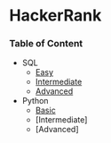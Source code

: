 # HackerRank

### Table of Content

- SQL
  - [Easy](https://github.com/karlyndiary/HackerRank-Code/tree/main/SQL/Easy)
  - [Intermediate](https://github.com/karlyndiary/HackerRank/tree/main/SQL/Intermediate)
  - [Advanced](https://github.com/karlyndiary/HackerRank/tree/main/SQL/Advanced)
- Python
  - [Basic](https://github.com/karlyndiary/HackerRank/tree/main/Python/Basic)
  - [Intermediate]
  - [Advanced]
